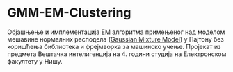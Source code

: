 # GMM-EM-Clustering
Објашњење и имплементација [ЕМ](https://en.wikipedia.org/wiki/Expectation%E2%80%93maximization_algorithm) алгоритма примењеног над моделом мешавине нормалних расподела ([Gaussian Mixture Model](https://brilliant.org/wiki/gaussian-mixture-model/)) у Пајтону без коришћења библиотека и фрејмворка за машинско учење.
Пројекат из предмета Вештачка интелигенција на 4. години студија на Електронском факултету у Нишу.
